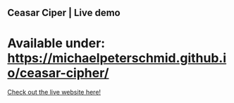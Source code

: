 ## Ceasar Ciper | Live demo
# Available under: https://michaelpeterschmid.github.io/ceasar-cipher/
[Check out the live website here!](https://michaelpeterschmid.github.io/ceasar-cipher/)


